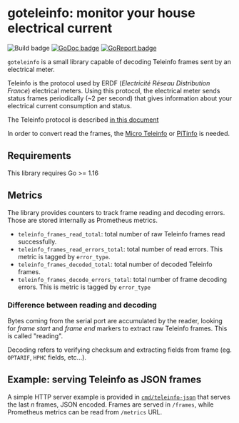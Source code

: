 # goteleinfo: monitor your house electrical current

![Build badge] [![GoDoc badge]][GoDoc] [![GoReport badge]][GoReport]

[Build badge]: https://github.com/j-vizcaino/goteleinfo/actions/workflows/go.yml/badge.svg
[Build]: https://travis-ci.org/j-vizcaino/goteleinfo
[GoDoc badge]: https://godoc.org/github.com/j-vizcaino/goteleinfo?status.png
[GoDoc]: https://godoc.org/github.com/j-vizcaino/goteleinfo
[GoReport badge]: https://goreportcard.com/badge/github.com/j-vizcaino/goteleinfo
[GoReport]: https://goreportcard.com/report/github.com/j-vizcaino/goteleinfo

`goteleinfo` is a small library capable of decoding Teleinfo frames sent by an electrical meter.

Teleinfo is the protocol used by ERDF (*Electricité Réseau Distribution France*) electrical meters. Using this
protocol, the electrical meter sends status frames periodically (~2 per second) that gives
information about your electrical current consumption and status.

The Teleinfo protocol is described [in this document](https://www.enedis.fr/sites/default/files/Enedis-NOI-CPT_02E.pdf)

In order to convert read the frames, the [Micro Teleinfo](https://www.tindie.com/products/Hallard/micro-teleinfo-v11/) or [PiTinfo](https://www.tindie.com/products/Hallard/pitinfo/) is needed.

## Requirements

This library requires Go >= 1.16

## Metrics

The library provides counters to track frame reading and decoding errors. Those are stored internally as Prometheus metrics.

* `teleinfo_frames_read_total`: total number of raw Teleinfo frames read successfully.
* `teleinfo_frames_read_errors_total`: total number of read errors. This metric is tagged by `error_type`.
* `teleinfo_frames_decoded_total`: total number of decoded Teleinfo frames.
* `teleinfo_frames_decode_errors_total`: total number of frame decoding errors. This is metric is tagged by `error_type`

### Difference between reading and decoding

Bytes coming from the serial port are accumulated by the reader, looking for _frame start_ and _frame end_ markers to extract raw Teleinfo frames.
This is called "reading".

Decoding refers to verifying checksum and extracting fields from frame (eg. `OPTARIF`, `HPHC` fields, etc...).

## Example: serving Teleinfo as JSON frames

A simple HTTP server example is provided in [`cmd/teleinfo-json`](https://github.com/j-vizcaino/goteleinfo/blob/master/cmd/teleinfo-json/main.go) that serves the last *n* frames, JSON encoded.
Frames are served in `/frames`, while Prometheus metrics can be read from `/metrics` URL.


